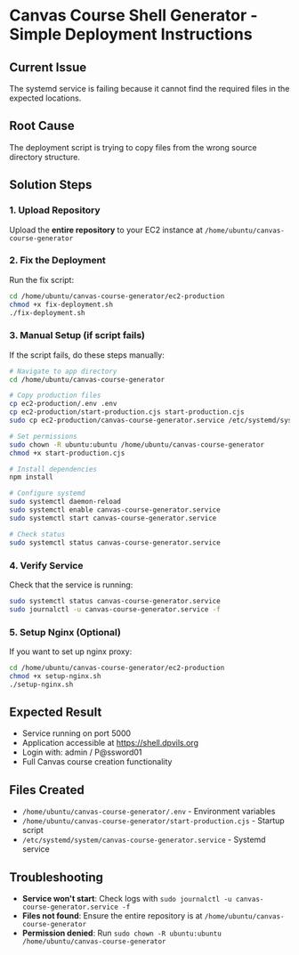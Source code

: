 # Canvas Course Shell Generator - Simple Deployment Instructions

## Current Issue
The systemd service is failing because it cannot find the required files in the expected locations.

## Root Cause
The deployment script is trying to copy files from the wrong source directory structure.

## Solution Steps

### 1. Upload Repository
Upload the **entire repository** to your EC2 instance at `/home/ubuntu/canvas-course-generator`

### 2. Fix the Deployment
Run the fix script:
```bash
cd /home/ubuntu/canvas-course-generator/ec2-production
chmod +x fix-deployment.sh
./fix-deployment.sh
```

### 3. Manual Setup (if script fails)
If the script fails, do these steps manually:

```bash
# Navigate to app directory
cd /home/ubuntu/canvas-course-generator

# Copy production files
cp ec2-production/.env .env
cp ec2-production/start-production.cjs start-production.cjs
sudo cp ec2-production/canvas-course-generator.service /etc/systemd/system/

# Set permissions
sudo chown -R ubuntu:ubuntu /home/ubuntu/canvas-course-generator
chmod +x start-production.cjs

# Install dependencies
npm install

# Configure systemd
sudo systemctl daemon-reload
sudo systemctl enable canvas-course-generator.service
sudo systemctl start canvas-course-generator.service

# Check status
sudo systemctl status canvas-course-generator.service
```

### 4. Verify Service
Check that the service is running:
```bash
sudo systemctl status canvas-course-generator.service
sudo journalctl -u canvas-course-generator.service -f
```

### 5. Setup Nginx (Optional)
If you want to set up nginx proxy:
```bash
cd /home/ubuntu/canvas-course-generator/ec2-production
chmod +x setup-nginx.sh
./setup-nginx.sh
```

## Expected Result
- Service running on port 5000
- Application accessible at https://shell.dpvils.org
- Login with: admin / P@ssword01
- Full Canvas course creation functionality

## Files Created
- `/home/ubuntu/canvas-course-generator/.env` - Environment variables
- `/home/ubuntu/canvas-course-generator/start-production.cjs` - Startup script
- `/etc/systemd/system/canvas-course-generator.service` - Systemd service

## Troubleshooting
- **Service won't start**: Check logs with `sudo journalctl -u canvas-course-generator.service -f`
- **Files not found**: Ensure the entire repository is at `/home/ubuntu/canvas-course-generator`
- **Permission denied**: Run `sudo chown -R ubuntu:ubuntu /home/ubuntu/canvas-course-generator`
